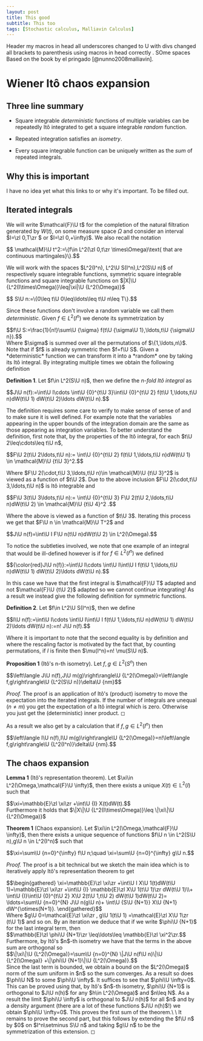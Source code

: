 ```yaml
---
layout: post
title: This good
subtitle: This too
tags: [Stochastic calculus, Malliavin Calculus]
---
```

Header my macros in head all underscores changed to U with divs changed all brackets to parenthesis using macros in head correctly . SOme spaces
Based on the book by el pringado [@nunno2008malliavin].
# Wiener Itô chaos expansion

## Three line summary

-   Square integrable *deterministic* functions of multiple variables
    can be repeatedly Itô integrated to get a square integrable *random*
    function.

-   Repeated integration satisfies an *isometry*.

-   Every square integrable function can be uniquely written as the
    *sum* of repeated integrals.

## Why this is important

I have no idea yet what this links to or why it's important. To be
filled out.

## Iterated integrals

We will write $\mathcal{F}\U t$ for the completion of the natural
filtration generated by $W(t)$, on some measure space $\Omega$ and
consider an interval $I=\zl 0,T\zr  $ or $I=\zl 0,+\infty)$. We also recall the
notation
<div>
$$
\mathcal{M}\U t^2:=\{f\in L^2(\zl 0,t\zr  \times\Omega)\text{ that are continuous martingales}\}.$$</div>

We will work with the spaces $L^2(I^n), L^2\U S(I^n),L^2(S\U n)$ of
respectively square integrable functions, symmetric square integrable
functions and square integrable functions on
$|X|\U {L^2(I\times\Omega)}\leq|\xi|\U {L^2(\Omega)}$
 <div>
$$
S\U n:=\{0\leq t\U 0\leq\ldots\leq t\U n\leq T\}.$$ </div>
 
 Since these functions
don't involve a random variable we call them *deterministic*. Given $f\in L^2(I^n)$ we denote its symmetrization by
 <div> $$f\U S:=\frac{1}{n!}\sum\U {\sigma} f(t\U {\sigma\U 1},\ldots,t\U {\sigma\U n}).$$ </div> Where $\sigma$ is summed over all the permutations of $\{1,\ldots,n\}$. Note that if $f$ is already symmetric then $f=f\U S$. Given a
*deterministic* function we can transform it into a *random* one by
taking its Itô integral. By integrating multiple times we obtain the
following definition

**Definition 1**. Let $f\in L^2(S\U n)$, then we define the *n-fold Itô
integral* as
 <div>
$$J\U n(f):=\int\U I\cdots \int\U {0}^{t\U 3}\int\U {0}^{t\U 2} f(t\U 1,\ldots,t\U n)dW(t\U 1) dW(t\U 2)\ldots dW(t\U n).$$ </div>


The definition requires some care to verify to make sense of sense of
and to make sure it is well defined. For example note that the variables
appearing in the upper bounds of the integration domain are the same as
those appearing as integration variables. To better understand the
definition, first note that, by the properties of the Itô integral, for
each $t\U 2\leq\cdots\leq t\U n$,
<div>
$$F\U 2(t\U 2\ldots,t\U n):=    \int\U {0}^{t\U 2} f(t\U 1,\ldots,t\U n)dW(t\U 1) \in \mathcal{M}\U {t\U 3}^2.$$</div>

Where $F\U 2(\cdot,t\U 3,\ldots,t\U n)\in \mathcal{M}\U {t\U 3}^2$ is viewed as a
function of $t\U 2$. Due to the above inclusion
$F\U 2(\cdot,t\U 3,\ldots,t\U n)$ is Itô integrable and
<div>
$$F\U 3(t\U 3\ldots,t\U n):=    \int\U {0}^{t\U 3} F\U 2(t\U 2,\ldots,t\U n)dW(t\U 2) \in \mathcal{M}\U {t\U 4}^2  .$$</div>

Where the above is viewed as a function of $t\U 3$. Iterating this process
we get that $F\U n \in \mathcal{M}\U T^2$ and
<div>
$$J\U n(f)=\int\U I F\U n(t\U n)dW(t\U 2) \in L^2(\Omega).$$</div>

To notice the
subtleties involved, we note that one example of an integral that would
be ill-defined however is if for $f\in L^2(I^n)$ we defined
<div>
$${\color{red}J\U n(f)}:=\int\U I\cdots \int\U I\int\U I f(t\U 1,\ldots,t\U n)dW(t\U 1) dW(t\U 2)\ldots dW(t\U n).$$</div>

In this case we have that the first integral is $\mathcal{F}\U T$ adapted
and not $\mathcal{F}\U {t\U 2}$ adapted so we cannot continue integrating!
As a result we instead give the following definition for symmetric
functions.

**Definition 2**. Let $f\in L^2\U S(I^n)$, then we define
<div>
$$I\U n(f):=\int\U I\cdots \int\U I\int\U I f(t\U 1,\ldots,t\U n)dW(t\U 1) dW(t\U 2)\ldots dW(t\U n):=n! J\U n(f).$$</div>


Where it is important to note that the second equality is by definition
and where the rescaling factor is motivated by the fact that, by
counting permutations, if $I$ is finite then $\mu(I^n)=n! \mu(S\U n)$.


**Proposition 1** (Itô's n-th isometry). Let $f,g\in L^2(S^n)$ then
<div>
$$\left\langle J\U n(f),J\U m(g)\right\rangle\U {L^2(\Omega)}=\left\langle f,g\right\rangle\U {L^2(S\U n)}\delta\U {nm}$$</div>



*Proof.* The proof is an application of Itô's (product) isometry to move
the expectation into the iterated integrals. If the number of integrals
are unequal ($n\neq m$) you get the expectation of a Itô integral which
is zero. Otherwise you just get the (deterministic) inner product. ◻

As a result we also get by a calculation that if $f,g\in L^2(I^n)$ then
<div>
$$\left\langle I\U n(f),I\U m(g)\right\rangle\U {L^2(\Omega)}=n!\left\langle f,g\right\rangle\U {L^2(I^n)}\delta\U {nm}.$$</div>

## The chaos expansion


**Lemma 1** (Itô's representation theorem). Let
$\xi\in L^2(\Omega,\mathcal{F}\U \infty)$, then there exists a unique
$X(t)\in \mathbb{L}^2(I)$ such that
<div>
$$\xi=\mathbb{E}\zl \xi\zr  +\int\U {I} X(t)dW(t).$$</div> 
Furthermore it holds that
$\|X\|\U {L^2(I\times\Omega)}\leq \|\xi\|\U {L^2(\Omega)}$


**Theorem 1** (Chaos expansion). Let
$\xi\in L^2(\Omega,\mathcal{F}\U \infty)$, then there exists a unique
sequence of functions $f\U n \in L^2(S\U n),g\U n \in L^2(I^n)$ such that
<div>
$$\xi=\sum\U {n=0}^{\infty}  f\U n;\quad \xi=\sum\U {n=0}^{\infty} g\U n.$$</div>


*Proof.* The proof is a bit technical but we sketch the main idea which
is to iteratively apply Itô's representation theorem to get
<div>
$$\begin{gathered}
            \xi=\mathbb{E}\zl \xi\zr  +\int\U I X\U 1(t)dW(t\U 1)=\mathbb{E}\zl \xi\zr  +\int\U {I} \mathbb{E}\zl X\U 1(t\U 1)\zr   dW(t\U 1)\\+ \int\U {I}\int\U {0}^{t\U 2} X\U 2(t\U 1,t\U 2) dW(t\U 1)dW(t\U 2)= \ldots=\sum\U {n=0}^{N}  J\U n(g\U n)+ \int\U {S\U {N+1}} X\U {N+1} dW^{\otimes(N+1)}.
        \end{gathered}$$</div>
 Where
$g\U 0=\mathcal{E}\zl \xi\zr  , g\U 1(t\U 1) =\mathcal{E}\zl X\U 1\zr  (t\U 1)$ and so on. By an
iteration we deduce that if we write $\phi\U {N+1}$ for the last integral
term, then <div>
$$\mathbb{E}\zl \phi\U {N+1}\zr  \leq\ldots\leq \mathbb{E}\zl \xi^2\zr.$$</div>
Furthermore, by Itô's $n$-th isometry we have that the terms in the
above sum are orthogonal so
<div>
$$\|\xi\|\U {L^2(\Omega)}=\sum\U {n=0}^{N} \|J\U n(f\U n)\|\U {L^2(\Omega)} +\|\phi\U {N+1}\|\U {L^2(\Omega)}.$$</div>
Since the last term is bounded, we obtain a bound on the $L^2(\Omega)$
norm of the sum uniform in $n$ so the sum converges. As a result so does
$\phi\U N$ to some $\phi\U \infty$. It suffices to see that $\phi\U \infty=0$.
This can be proved using that, by Itô's $n$-th isometry, $\phi\U {N+1}$ is
orthogonal to $J\U n(h)$ for any $h\in L^2(\Omega)$ and $n\leq N$. As a
result the limit $\phi\U \infty$ is orthogonal to $J\U n(h)$ for all $n$ and
by a density argument (there are a lot of these functions $J\U n(h)$!) we
obtain $\phi\U \infty=0$. This proves the first sum of the theorem.\
\
It remains to prove the second part, but this follows by extending the
$f\U n$ by $0$ on $I^n\setminus S\U n$ and taking $g\U n$ to be the
symmetrization of this extension. ◻



